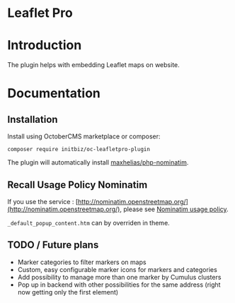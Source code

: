 # Leaflet Pro

# Introduction

The plugin helps with embedding Leaflet maps on website.

# Documentation

## Installation

Install using OctoberCMS marketplace or composer:

```
composer require initbiz/oc-leafletpro-plugin
```

The plugin will automatically install [maxhelias/php-nominatim](https://github.com/maxhelias/php-nominatim).

## Recall Usage Policy Nominatim

If you use the service : [http://nominatim.openstreetmap.org/](http://nominatim.openstreetmap.org/), please see [Nominatim usage policy](http://wiki.openstreetmap.org/wiki/Nominatim_usage_policy).

`_default_popup_content.htm` can by overriden in theme.

## TODO / Future plans
* Marker categories to filter markers on maps
* Custom, easy configurable marker icons for markers and categories
* Add possibility to manage more than one marker by Cumulus clusters
* Pop up in backend with other possibilities for the same address (right now getting only the first element)
